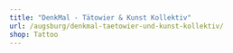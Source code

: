 ```yaml
---
title: "DenkMal - Tätowier & Kunst Kollektiv"
url: /augsburg/denkmal-taetowier-und-kunst-kollektiv/
shop: Tattoo
---
```

